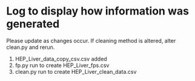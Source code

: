 # Log to display how information was generated
Please update as changes occur. If cleaning method is altered, alter
clean.py and rerun.

1. HEP\_Liver\_data\_copy\_csv.csv added
2. fp.py run to create HEP\_Liver\_fps.csv
3. clean.py run to create HEP\_Liver\_clean\_data.csv 
